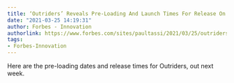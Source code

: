 ```yaml
---
title: ‘Outriders’ Reveals Pre-Loading And Launch Times For Release On All Platforms
date: "2021-03-25 14:19:31"
author: Forbes - Innovation
authorlink: https://www.forbes.com/sites/paultassi/2021/03/25/outriders-reveals-pre-loading-and-launch-times-for-release-on-all-platforms/
tags:
- Forbes-Innovation
---
```

Here are the pre-loading dates and release times for Outriders, out next week.